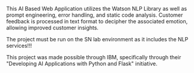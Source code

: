 This AI Based Web Application utilizes the Watson NLP Library as well as prompt engineering, error handling, and static code analysis. Customer feedback is processed in text format to decipher the associated emotion, allowing improved customer insights.

The project must be run on the SN lab environment as it includes the NLP services!!!

This project was made possible through IBM, specifically through their "Developing AI Applications with Python and Flask" initiative.
